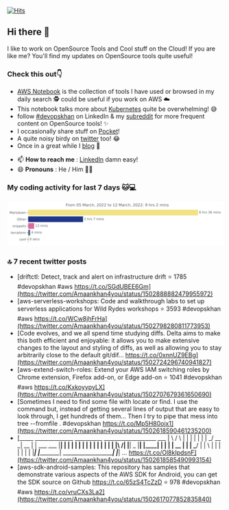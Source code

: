 [![Hits](https://hits.seeyoufarm.com/api/count/incr/badge.svg?url=https%3A%2F%2Fgithub.com%2Fakhan4u%2Fhit-counter&count_bg=%2379C83D&title_bg=%23555555&icon=&icon_color=%23E7E7E7&title=visits&edge_flat=false)](https://hits.seeyoufarm.com)

## Hi there 👋

I like to work on OpenSource Tools and Cool stuff on the Cloud! If you are like me? You'll find my updates on OpenSource tools quite useful!

### Check this out👇

* [AWS Notebook](https://histre.com/public/notebooks/dnllyanu/aws/) is the collection of tools I have used or browsed in my daily search 🕵️ could be useful if you work on AWS ☁️
* This notebook talks more about [Kubernetes](https://histre.com/public/notebooks/6uxdvo3y/kubernetes/) quite be overwhelming! 😅
* follow [#devopskhan](https://www.linkedin.com/feed/hashtag/devopskhan/) on LinkedIn & my [subreddit](https://www.reddit.com/r/devopskhan/) for more frequent content on OpenSource tools! ✨
* I occasionally share stuff on [Pocket](https://getpocket.com/@ej6g8d1dp2829A16a9Tf5d4T6bAMp3d8791rejDe86yem3bm4e14ex4fT4dluk29)!
* A quite noisy birdy on [twitter](https://twitter.com/Amaankhan4you) too! 😂
* Once in a great while I [blog](https://linuxparrot.com/) 😬


- 📫 **How to reach me** : [LinkedIn](https://www.linkedin.com/in/amaan-khan-linux-ninja) damn easy!
- 😄 **Pronouns** : He / Him 🤷‍♂️

### My coding activity for last 7 days 🐱💻

<img src="https://github.com/akhan4u/akhan4u/blob/main/images/stat.svg" alt="Amaan's Wakatime Activity!"/>

### 🔝 7 recent twitter posts
<!-- DEVDOJO:START -->
- [driftctl: Detect, track and alert on infrastructure drift
⭐️ 1785
#devopskhan #aws
https://t.co/SGdUBEE6Gm](https://twitter.com/Amaankhan4you/status/1502888882479955972)
- [aws-serverless-workshops: Code and walkthrough labs to set up serverless applications for Wild Rydes workshops
⭐️ 3593
#devopskhan #aws
https://t.co/WCw8jhFrHa](https://twitter.com/Amaankhan4you/status/1502798280811773953)
- [Code evolves, and we all spend time studying diffs. Delta aims to make this both efficient and enjoyable: it allows you to make extensive changes to the layout and styling of diffs, as well as allowing you to stay arbitrarily close to the default git/dif… https://t.co/0xnnUZ9EBg](https://twitter.com/Amaankhan4you/status/1502724296740941827)
- [aws-extend-switch-roles: Extend your AWS IAM switching roles by Chrome extension, Firefox add-on, or Edge add-on
⭐️ 1041
#devopskhan #aws
https://t.co/KxkoyypyLX](https://twitter.com/Amaankhan4you/status/1502707679361650690)
- [Sometimes I need to find some file with locate or find. I use the command but, instead of getting several lines of output that are easy to look through, I get hundreds of them... Then I try to pipe that mess into tree --fromfile . #devopskhan https://t.co/Mp5H80oix1](https://twitter.com/Amaankhan4you/status/1502618590461235200)
- [_____ ______________ __________ ___________________ ___ | \ / \ | | | | | | | \_/ __ \_| __ | | ___ ___ |__| | | | | | | | | | | | | | | |\ /| |__| _ |__| |____| | | | | __ | | | \___/ | | \ | | | | | | | |___| |__________| \_____________________| |___| … https://t.co/Ol8kIpdsnF](https://twitter.com/Amaankhan4you/status/1502618585490993154)
- [aws-sdk-android-samples: This repository has samples that demonstrate various aspects of the AWS SDK for Android, you can get the SDK source on Github https://t.co/65zS4TcZzD
⭐️ 978
#devopskhan #aws
https://t.co/vruCXs3La2](https://twitter.com/Amaankhan4you/status/1502617077852835840)
<!-- DEVDOJO:END -->

<!-- ![Amaan's GitHub stats](https://github-readme-stats.vercel.app/api?username=akhan4u&count_private=true&show_icons=true&hide=contribs) -->
